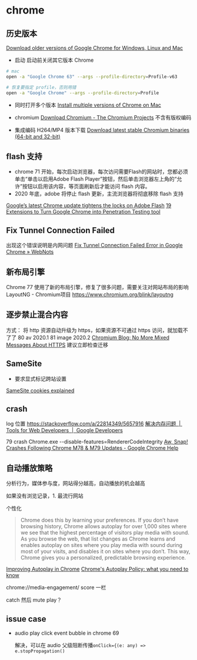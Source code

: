 # chrome

## 历史版本

[Download older versions of Google Chrome for Windows, Linux and Mac](https://www.slimjet.com/chrome/google-chrome-old-version.php)

- 启动
  启动前关闭其它版本 Chrome

```sh
# mac
open -a "Google Chrome 63" --args --profile-directory=Profile-v63

# 恢复要指定 profile，否则用错
open -a "Google Chrome" --args --profile-directory=Profile
```
- 同时打开多个版本
[Install multiple versions of Chrome on Mac](https://zhoukekestar.github.io/notes/2017/11/01/install-multi-chrome.html)

- chromium
  [Download Chromium - The Chromium Projects](https://www.chromium.org/getting-involved/download-chromium)
  不含有版权编码

- 集成编码 H264/MP4 版本下载
  [Download latest stable Chromium binaries (64-bit and 32-bit)](https://chromium.woolyss.com/)

## flash 支持
- chrome 71 开始，每次启动浏览器，每次访问需要Flash的网站时，您都必须单击“单击以启用Adobe Flash Player”按钮，然后单击浏览器左上角的“允许”按钮以启用该内容，等页面刷新后才能访问 flash 内容。
- 2020 年底，adobe 将停止 flash 更新，主流浏览器将彻底移除 flash 支持

[Google’s latest Chrome update tightens the locks on Adobe Flash](https://www.usatoday.com/story/tech/columnist/2018/09/24/googles-latest-chrome-update-tightens-locks-adobe-flash/1348935002/)
[19 Extensions to Turn Google Chrome into Penetration Testing tool](https://resources.infosecinstitute.com/19-extensions-to-turn-google-chrome-into-penetration-testing-tool/)

## Fix Tunnel Connection Failed
出现这个错误说明是内网问题
[Fix Tunnel Connection Failed Error in Google Chrome » WebNots](https://www.webnots.com/fix-tunnel-connection-failed-error-in-google-chrome/)

## 新布局引擎
Chrome 77 使用了新的布局引擎，修复了很多问题，需要关注对网站布局的影响
LayoutNG - Chromium项目 https://www.chromium.org/blink/layoutng

## 逐步禁止混合内容
方式： 将 http 资源自动升级为 https，如果资源不可通过 https 访问，就加载不了了
80 av 2020.1
81 image 2020.2
[Chromium Blog: No More Mixed Messages About HTTPS](https://blog.chromium.org/2019/10/no-more-mixed-messages-about-https.html)
建议立即检查迁移

## SameSite
- 要求显式标记跨站设置

[SameSite cookies explained](https://web.dev/samesite-cookies-explained/)

## crash
log 位置
https://stackoverflow.com/a/22814349/5657916
[解决内存问题  |  Tools for Web Developers  |  Google Developers](https://developers.google.com/web/tools/chrome-devtools/memory-problems)


79 crash
Chrome.exe --disable-features=RendererCodeIntegrity
[Aw, Snap! Crashes Following Chrome M78 & M79 Updates - Google Chrome Help](https://support.google.com/chrome/thread/17555930?hl=en)

## 自动播放策略

分析行为，媒体参与度，网站得分越高，自动播放的机会越高

如果没有浏览记录，1. 最流行网站

个性化

> Chrome does this by learning your preferences. If you don’t have browsing history, Chrome allows autoplay for over 1,000 sites where we see that the highest percentage of visitors play media with sound. As you browse the web, that list changes as Chrome learns and enables autoplay on sites where you play media with sound during most of your visits, and disables it on sites where you don’t. This way, Chrome gives you a personalized, predictable browsing experience.

[Improving Autoplay in Chrome](https://blog.google/products/chrome/improving-autoplay-chrome/)
[Chrome's Autoplay Policy: what you need to know](https://www.theoplayer.com/blog/chrome-autoplay-policy-what-you-need-to-know)

chrome://media-engagement/
score 一栏

catch 然后 mute play？

## issue case

- audio play click event bubble in chrome 69

    解决，可以在 audio 父级阻断传播`onClick={(e: any) => e.stopPropagation()`

